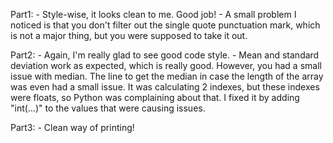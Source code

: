 Part1:
    - Style-wise, it looks clean to me. Good job!
    - A small problem I noticed is that you don't filter out the single quote punctuation mark, which is not a major thing, but you were supposed to take it out.
    
Part2:
    - Again, I'm really glad to see good code style.
    - Mean and standard deviation work as expected, which is really good. However, you had a small issue with median. The line to get the median in case the length of the array was even had a small issue. It was calculating 2 indexes, but these indexes were floats, so Python was complaining about that. I fixed it by adding "int(...)" to the values that were causing issues.
    
Part3:
    - Clean way of printing!
